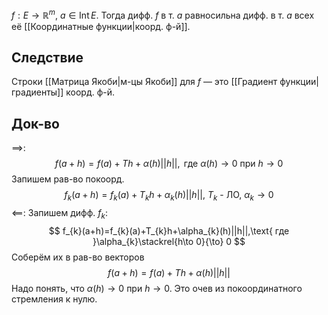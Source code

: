 $f: E\to \mathbb{R}^{m}$, $a \in \mathrm{Int}\,E$. Тогда дифф. $f$ в т. $a$ равносильна дифф. в т. $a$ всех её [[Координатные функции|коорд. ф-й]].
## Следствие

Строки [[Матрица Якоби|м-цы Якоби]] для $f$ — это [[Градиент функции|градиенты]] коорд. ф-й.
## Док-во

$\implies$: 
$$
f(a+h)=f(a)+Th+\alpha(h)||h||,\text{ где }\alpha(h)\to 0\text{ при } h\to 0
$$
Запишем рав-во покоорд.
$$
f_{k}(a+h)=f_{k}(a)+T_{k}h+\alpha_{k}(h)||h||,\ T_{k}\text{ - ЛО},\ \alpha_{k}\to 0
$$
$\impliedby$:
Запишем дифф. $f_{k}:$
$$
f_{k}(a+h)=f_{k}(a)+T_{k}h+\alpha_{k}(h)||h||,\text{ где }\alpha_{k}\stackrel{h\to 0}{\to} 0
$$
Соберём их в рав-во векторов
$$
f(a+h)=f(a)+Th+\alpha(h)||h||
$$
Надо понять, что $\alpha(h)\to 0$ при $h\to 0$. Это очев из покоординатного стремления к нулю.
